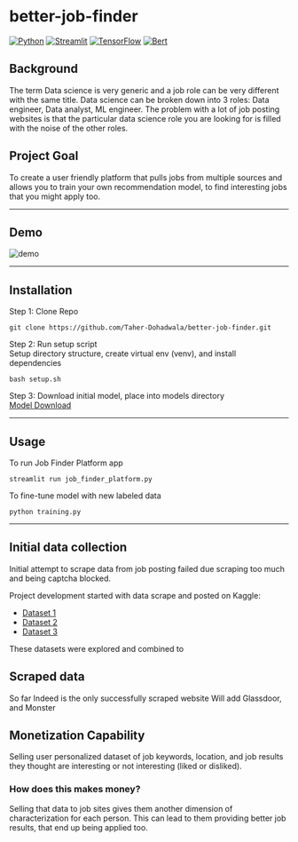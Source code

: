 # better-job-finder
[![Python](https://img.shields.io/badge/Python-3.8-blue?style=flat&logo=Python)](https://www.python.org/downloads/release/python-380/)
[![Streamlit](https://img.shields.io/badge/Made_with-Streamlit-red?style=flat&logo=Streamlit)](https://streamlit.io)
[![TensorFlow](https://img.shields.io/badge/TensorFlow-2.5-orange?style=flat&logo=Tensorflow)](https://www.tensorflow.org/api_docs)
[![Bert](https://img.shields.io/badge/Huggingface-Bert--based--uncased-yellow?style=flat)](https://huggingface.co/bert-base-uncased)
## Background

The term Data science is very generic and a job role can be very different with the same title. Data science can be broken down into 3 roles: Data engineer, Data analyst, ML engineer. The problem with a lot of job posting websites is that the particular data science role you are looking for is filled with the noise of the other roles.

## Project Goal

To create a user friendly platform that pulls jobs from multiple sources and allows you to train your own recommendation model, to find interesting jobs that you might apply too.

----------------------------------------------------------------------------------------------------
## Demo
![demo](https://user-images.githubusercontent.com/23107070/123326306-13e20900-d507-11eb-8de6-6b5467550a01.gif)

----------------------------------------------------------------------------------------------------
## Installation

Step 1: Clone Repo
```
git clone https://github.com/Taher-Dohadwala/better-job-finder.git
```

Step 2: Run setup script \
Setup directory structure, create virtual env (venv), and install dependencies
```
bash setup.sh
```

Step 3: Download initial model, place into models directory\
[Model Download](https://drive.google.com/drive/folders/1a81152GvE3FQ-pNzW8XAplCE5tDj1x6H?usp=sharing)

----------------------------------------------------------------------------------------------------
## Usage

To run Job Finder Platform app
```
streamlit run job_finder_platform.py
```

To fine-tune model with new labeled data
```
python training.py
```

----------------------------------------------------------------------------------------------------
## Initial data collection
Initial attempt to scrape data from job posting failed due scraping too much and being captcha blocked.


Project development started with data scrape and posted on Kaggle:

- [Dataset 1](https://www.kaggle.com/jobspikr/data-scientist-job-postings-from-the-usa)
- [Dataset 2](https://www.kaggle.com/rashikrahmanpritom/data-science-job-posting-on-glassdoor)
- [Dataset 3](https://www.kaggle.com/andrewmvd/data-scientist-jobs)

These datasets were explored and combined to
## Scraped data
So far Indeed is the only successfully scraped website
Will add Glassdoor, and Monster


## Monetization Capability
Selling user personalized dataset of job keywords, location, and job results they thought are interesting or not interesting (liked or disliked).

### How does this makes money?
Selling that data to job sites gives them another dimension of characterization for each person. This can lead to them providing better job results, that end up being applied too.